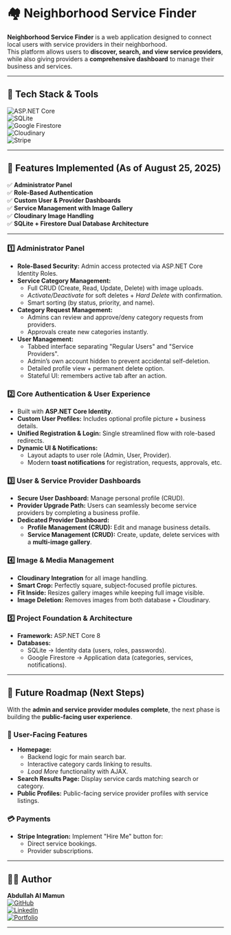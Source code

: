 # 🏘️ Neighborhood Service Finder

**Neighborhood Service Finder** is a web application designed to connect local users with service providers in their neighborhood.  
This platform allows users to **discover, search, and view service providers**, while also giving providers a **comprehensive dashboard** to manage their business and services.

---

## 🔖 Tech Stack & Tools
![ASP.NET Core](https://img.shields.io/badge/ASP.NET%20Core-8.0-512BD4?style=for-the-badge&logo=dotnet&logoColor=white)  
![SQLite](https://img.shields.io/badge/SQLite-07405E?style=for-the-badge&logo=sqlite&logoColor=white)  
![Google Firestore](https://img.shields.io/badge/Google%20Firestore-F6820D?style=for-the-badge&logo=firebase&logoColor=white)  
![Cloudinary](https://img.shields.io/badge/Cloudinary-3448C5?style=for-the-badge&logo=cloudinary&logoColor=white)  
![Stripe](https://img.shields.io/badge/Stripe-626CD9?style=for-the-badge&logo=stripe&logoColor=white)  

---

## 🚀 Features Implemented (As of August 25, 2025)

✅ **Administrator Panel**  
✅ **Role-Based Authentication**  
✅ **Custom User & Provider Dashboards**  
✅ **Service Management with Image Gallery**  
✅ **Cloudinary Image Handling**  
✅ **SQLite + Firestore Dual Database Architecture**  

---

### 1️⃣ Administrator Panel
- **Role-Based Security:** Admin access protected via ASP.NET Core Identity Roles.  
- **Service Category Management:**
  - Full CRUD (Create, Read, Update, Delete) with image uploads.
  - *Activate/Deactivate* for soft deletes + *Hard Delete* with confirmation.
  - Smart sorting (by status, priority, and name).
- **Category Request Management:**
  - Admins can review and approve/deny category requests from providers.
  - Approvals create new categories instantly.
- **User Management:**
  - Tabbed interface separating "Regular Users" and "Service Providers".
  - Admin’s own account hidden to prevent accidental self-deletion.
  - Detailed profile view + permanent delete option.
  - Stateful UI: remembers active tab after an action.

### 2️⃣ Core Authentication & User Experience
- Built with **ASP.NET Core Identity**.  
- **Custom User Profiles:** Includes optional profile picture + business details.  
- **Unified Registration & Login:** Single streamlined flow with role-based redirects.  
- **Dynamic UI & Notifications:**
  - Layout adapts to user role (Admin, User, Provider).
  - Modern **toast notifications** for registration, requests, approvals, etc.

### 3️⃣ User & Service Provider Dashboards
- **Secure User Dashboard:** Manage personal profile (CRUD).  
- **Provider Upgrade Path:** Users can seamlessly become service providers by completing a business profile.  
- **Dedicated Provider Dashboard:**
  - **Profile Management (CRUD):** Edit and manage business details.  
  - **Service Management (CRUD):** Create, update, delete services with a **multi-image gallery**.  

### 4️⃣ Image & Media Management
- **Cloudinary Integration** for all image handling.  
- **Smart Crop:** Perfectly square, subject-focused profile pictures.  
- **Fit Inside:** Resizes gallery images while keeping full image visible.  
- **Image Deletion:** Removes images from both database + Cloudinary.  

### 5️⃣ Project Foundation & Architecture
- **Framework:** ASP.NET Core 8  
- **Databases:**
  - SQLite → Identity data (users, roles, passwords).
  - Google Firestore → Application data (categories, services, notifications).  

---

## 📌 Future Roadmap (Next Steps)

With the **admin and service provider modules complete**, the next phase is building the **public-facing user experience**.

### 👥 User-Facing Features
- **Homepage:**
  - Backend logic for main search bar.  
  - Interactive category cards linking to results.  
  - *Load More* functionality with AJAX.  
- **Search Results Page:** Display service cards matching search or category.  
- **Public Profiles:** Public-facing service provider profiles with service listings.  

### 💳 Payments
- **Stripe Integration:** Implement "Hire Me" button for:
  - Direct service bookings.  
  - Provider subscriptions.  

---

## 👨‍💻 Author
**Abdullah Al Mamun**  
[![GitHub](https://img.shields.io/badge/GitHub-000?style=for-the-badge&logo=github&logoColor=white)](https://github.com/)  
[![LinkedIn](https://img.shields.io/badge/LinkedIn-0A66C2?style=for-the-badge&logo=linkedin&logoColor=white)](https://linkedin.com/)  
[![Portfolio](https://img.shields.io/badge/Portfolio-FF5722?style=for-the-badge&logo=firefox&logoColor=white)](#)  

---
